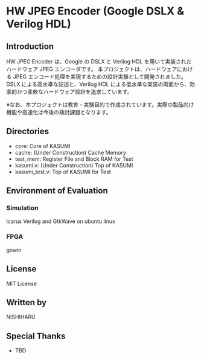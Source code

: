 # HW JPEG Encoder (Google DSLX & Verilog HDL)
## Introduction
HW JPEG Encoder は、Google の DSLX と Verilog HDL を用いて実装されたハードウェア JPEG エンコーダです。
本プロジェクトは、ハードウェアにおける JPEG エンコード処理を実現するための設計実験として開発されました。
DSLX による高水準な記述と、Verilog HDL による低水準な実装の両面から、効率的かつ柔軟なハードウェア設計を追求しています。

※なお、本プロジェクトは教育・実験目的で作成されています。実際の製品向け機能や高速化は今後の検討課題となります。

## Directories
- core: Core of KASUMI
- cache: (Under Construction) Cache Memory
- test_mem: Register File and Block RAM for Test
- kasumi.v: (Under Construction) Top of KASUMI
- kasumi_test.v: Top of KASUMI for Test

## Environment of Evaluation
### Simulation
Icarus Verilog and GtkWave on ubuntu linux

### FPGA
gowin

## License
MIT License

## Written by
NISHIHARU

## Special Thanks
- TBD
